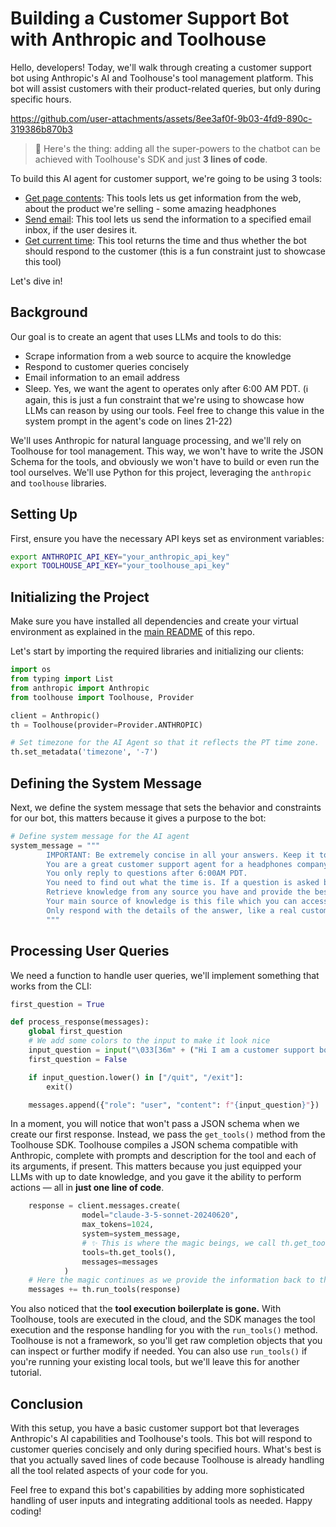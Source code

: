 # Building a Customer Support Bot with Anthropic and Toolhouse

Hello, developers! Today, we'll walk through creating a customer support bot using Anthropic's AI and Toolhouse's tool management platform. This bot will assist customers with their product-related queries, but only during specific hours.

https://github.com/user-attachments/assets/8ee3af0f-9b03-4fd9-890c-319386b870b3

> 👋 Here's the thing: adding all the super-powers to the chatbot can be achieved with Toolhouse's SDK and just **3 lines of code**.

To build this AI agent for customer support, we're going to be using 3 tools:
- [Get page contents](https://app.toolhouse.ai/store/scraper): This tools lets us get information from the web, about the product we're selling - some amazing headphones
- [Send email](https://app.toolhouse.ai/store/send_email): This tool lets us send the information to a specified email inbox, if the user desires it.
- [Get current time](https://app.toolhouse.ai/store/current_time): This tool returns the time and thus whether the bot should respond to the customer (this is a fun constraint just to showcase this tool)

Let's dive in!

## Background
Our goal is to create an agent that uses LLMs and tools to do this:

- Scrape information from a web source to acquire the knowledge
- Respond to customer queries concisely
- Email information to an email address
- Sleep. Yes, we want the agent to operates only after 6:00 AM PDT. (ℹ️ again, this is just a fun constraint that we're using to showcase how LLMs can reason by using our tools. Feel free to change this value in the system prompt in the agent's code on lines 21-22)

We'll uses Anthropic for natural language processing, and we'll rely on Toolhouse for tool management. This way, we won't have to write the JSON Schema for the tools, and obviously we won't have to build or even run the tool ourselves. We'll use Python for this project, leveraging the `anthropic` and `toolhouse` libraries.

## Setting Up
First, ensure you have the necessary API keys set as environment variables:
```bash
export ANTHROPIC_API_KEY="your_anthropic_api_key"
export TOOLHOUSE_API_KEY="your_toolhouse_api_key"
```
## Initializing the Project
Make sure you have installed all dependencies and create your virtual environment as explained in the [main README](https://github.com/toolhouseai/toolhouse-examples/blob/main/README.md) of this repo.

Let's start by importing the required libraries and initializing our clients:

```python
import os
from typing import List
from anthropic import Anthropic
from toolhouse import Toolhouse, Provider

client = Anthropic()
th = Toolhouse(provider=Provider.ANTHROPIC)

# Set timezone for the AI Agent so that it reflects the PT time zone.
th.set_metadata('timezone', '-7')
```

## Defining the System Message
Next, we define the system message that sets the behavior and constraints for our bot, this matters because it gives a purpose to the bot:

```python
# Define system message for the AI agent
system_message = """
        IMPORTANT: Be extremely concise in all your answers. Keep it to 280 characters.
        You are a great customer support agent for a headphones company that is taked to help customers. Answer the question as faithfully as you can.
        You only reply to questions after 6:00AM PDT. 
        You need to find out what the time is. If a question is asked before 6:00AM PDT, you must reply saying: "Sorry, Can't answer right now, please try again later."
        Retrieve knowledge from any source you have and provide the best answer you can.
        Your main source of knowledge is this file which you can access by using a web scraper, but only scrape it once: https://gist.githubusercontent.com/orliesaurus/be34b6b36e79c154c7a3cb625c448ac3/raw/0bbda12501d866eb405263485d099ae4e1b2db76/faqs_headphones.txt
        Only respond with the details of the answer, like a real customer support agent would do.
        """
```

## Processing User Queries
We need a function to handle user queries, we'll implement something that works from the CLI:

```python
first_question = True

def process_response(messages):
    global first_question
    # We add some colors to the input to make it look nice
    input_question = input("\033[36m" + ("Hi I am a customer support bot. What is your question?" if first_question else "Do you have a follow up question?") + " \033[0m")
    first_question = False

    if input_question.lower() in ["/quit", "/exit"]:
        exit()

    messages.append({"role": "user", "content": f"{input_question}"})
```

In a moment, you will notice that won't pass a JSON schema when we create our first response. Instead, we pass the `get_tools()` method from the Toolhouse SDK. Toolhouse compiles a JSON schema compatible with Anthropic, complete with prompts and description for the tool and each of its arguments, if present. This matters because you just equipped your LLMs with up to date knowledge, and you gave it the ability to perform actions — all in **just one line of code**.

```python
    response = client.messages.create(
                model="claude-3-5-sonnet-20240620",
                max_tokens=1024,
                system=system_message,
                # ✨ This is where the magic beings, we call th.get_tools()
                tools=th.get_tools(),
                messages=messages
            )
    # Here the magic continues as we provide the information back to the LLM so it knows how to answer the user            
    messages += th.run_tools(response)
```

You also noticed that the **tool execution boilerplate is gone.** With Toolhouse, tools are executed in the cloud, and the SDK manages the tool execution and the response handling for you with the `run_tools()` method. Toolhouse is not a framework, so you'll get raw completion objects that you can inspect or further modify if needed. You can also use `run_tools()` if you're running your existing local tools, but we'll leave this for another tutorial.

## Conclusion
With this setup, you have a basic customer support bot that leverages Anthropic's AI capabilities and Toolhouse's tools. This bot will respond to customer queries concisely and only during specified hours. What's best is that you actually saved lines of code because Toolhouse is already handling all the tool related aspects of your code for you.

Feel free to expand this bot's capabilities by adding more sophisticated handling of user inputs and integrating additional tools as needed. Happy coding!
